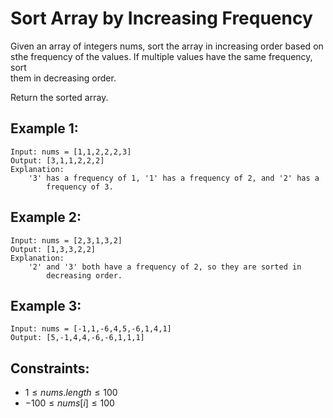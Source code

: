 # Sort Array by Increasing Frequency 

Given an array of integers nums, sort the array in increasing order based on  
sthe frequency of the values. If multiple values have the same frequency, sort  
them in decreasing order.

Return the sorted array.

 

## Example 1:

    Input: nums = [1,1,2,2,2,3]
    Output: [3,1,1,2,2,2]
    Explanation: 
        '3' has a frequency of 1, '1' has a frequency of 2, and '2' has a 
            frequency of 3.

## Example 2:

    Input: nums = [2,3,1,3,2]
    Output: [1,3,3,2,2]
    Explanation: 
        '2' and '3' both have a frequency of 2, so they are sorted in 
            decreasing order.

## Example 3:

    Input: nums = [-1,1,-6,4,5,-6,1,4,1]
    Output: [5,-1,4,4,-6,-6,1,1,1]

 

## Constraints:

* $1 \le nums.length \le 100$
* $-100 \le nums[i] \le 100$

